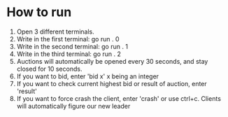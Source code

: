 # How to run

1. Open 3 different terminals.
2. Write in the first terminal: go run . 0
3. Write in the second terminal: go run . 1
4. Write in the third terminal: go run . 2
5. Auctions will automatically be opened every 30 seconds, and stay closed for 10 seconds.
6. If you want to bid, enter 'bid x' x being an integer
7. If you want to check current highest bid or result of auction, enter 'result'
8. If you want to force crash the client, enter 'crash' or use ctrl+c. Clients will automatically figure our new leader
